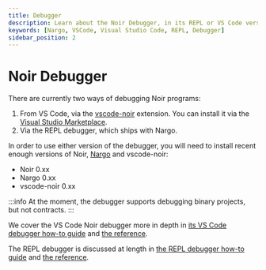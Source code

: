 ```yaml
---
title: Debugger
description: Learn about the Noir Debugger, in its REPL or VS Code versions.
keywords: [Nargo, VSCode, Visual Studio Code, REPL, Debugger]
sidebar_position: 2
---
```


# Noir Debugger

There are currently two ways of debugging Noir programs:

1. From VS Code, via the [vscode-noir](https://github.com/noir-lang/vscode-noir) extension. You can install it via the [Visual Studio Marketplace](https://marketplace.visualstudio.com/items?itemName=noir-lang.vscode-noir).
2. Via the REPL debugger, which ships with Nargo.

In order to use either version of the debugger, you will need to install recent enough versions of Noir, [Nargo](../../getting_started/installation) and vscode-noir:

- Noir 0.xx 
- Nargo 0.xx
- vscode-noir 0.xx

:::info
At the moment, the debugger supports debugging binary projects, but not contracts.
:::

We cover the VS Code Noir debugger more in depth in [its VS Code debugger how-to guide](../../how_to/debugger/debugging_with_vs_code.md) and [the reference](../../reference/debugger/debugger_vscode.md).

The REPL debugger is discussed at length in [the REPL debugger how-to guide](../../how_to/debugger/debugging_with_the_repl.md) and [the reference](../../reference/debugger/debugger_repl.md).
